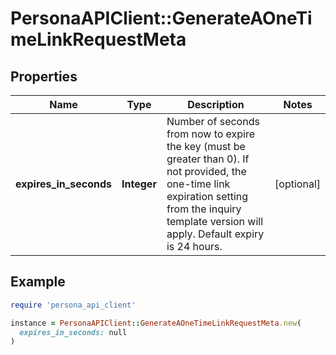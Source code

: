 # PersonaAPIClient::GenerateAOneTimeLinkRequestMeta

## Properties

| Name | Type | Description | Notes |
| ---- | ---- | ----------- | ----- |
| **expires_in_seconds** | **Integer** | Number of seconds from now to expire the key (must be greater than 0). If not provided, the one-time link expiration setting from the inquiry template version will apply. Default expiry is 24 hours. | [optional] |

## Example

```ruby
require 'persona_api_client'

instance = PersonaAPIClient::GenerateAOneTimeLinkRequestMeta.new(
  expires_in_seconds: null
)
```

